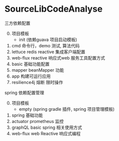# SourceLibCodeAnalyse

三方依赖配置

0. 项目模板 
   * init (依赖guava 项目启动模板)
1. cmd 命令行，demo 测试, 算法代码
2. lettuce redis reactive 集成客户端配置
3. web-flux reactive 响应式web 服务工具配置方式
4. basic 基础功能配置
5. mapper beanMapper 功能
6. app 构建可运行应用
7. resilience4j 熔断 限时操作

spring 依赖配置管理

0. 项目模板
   * empty (spring gradle 插件, spring 项目管理模板)
1. spring 基础功能
2. actuator prometheus 监控
3. graphQL basic spring 相关使用方式
4. web-flux web Reactive 响应式编程